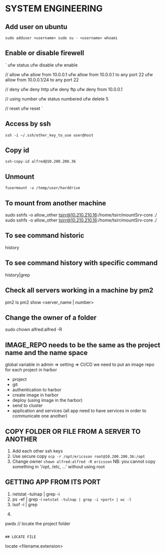 # SYSTEM ENGINEERING

## Add user on ubuntu
`
sudo adduser <username>
sudo su - <username>
whoami
`

## Enable or disable firewell
`
ufw status
ufw disable 
ufw enable

// allow
ufw allow from 10.0.0.1
ufw allow from 10.0.0.1 to any port 22
ufw allow from 10.0.0.1/24 to any port 22

// deny
ufw deny http
ufw deny ftp
ufw deny from 10.0.0.1

// using number
ufw status numbered
ufw delete 5

// reset
ufw reset
`

## Access by ssh
`
ssh -i ~/.ssh/other_key_to_use user@host
`

## Copy id
`ssh-copy-id alfred@10.200.200.36
`

## Unmount
`
fusermount -u /temp/user/harddrive
`

## To mount from another machine
sudo sshfs -o allow_other tsirr@10.210.210.16:/home/tsirr/mountSrv-core ./
sudo sshfs -o allow_other tsirr@10.210.210.16:/home/tsirr/mountSrv-core ./

## To see command historic
history

## To see command history with specific command
history|grep <command>

## Check all servers working in a machine by pm2 
pm2 ls
pm2 show <server_name | number>

## Change the owner of a folder
sudo chown alfred:alfred -R <foldername>

## IMAGE_REPO needs to be the same as the project name and the name space 
global variable in admin => setting => CI/CD
we need to put an image repo for each project in harbor

- project
- git
- authentication to harbor
- create image in harbor
- deploy (using image in the harbor)
- send to cluster
- application and services
	(all app need to have services in order to communicate one another)

## COPY FOLDER OR FILE FROM A SERVER TO ANOTHER
1. Add each other ssh keys 
2. Use secure copy `scp -r /opt/ericsson root@10.200.200.36:/opt`
3. Change owner `chown alfred:alfred -R ericsson` 
NB: you cannot copy something in '/opt, /etc, ...' without using root

## GETTING APP FROM ITS PORT
1. netstat -tulnap | grep -i <port>
2. ps -ef | grep -i <PID>
`netstat -tulnap | grep -i <port> | wc -l`
3. lsof -i | grep <port>
4. ```
pwdx <pid> // locate the project folder
```

## LOCATE FILE
```
locate <filename.extension>
```

